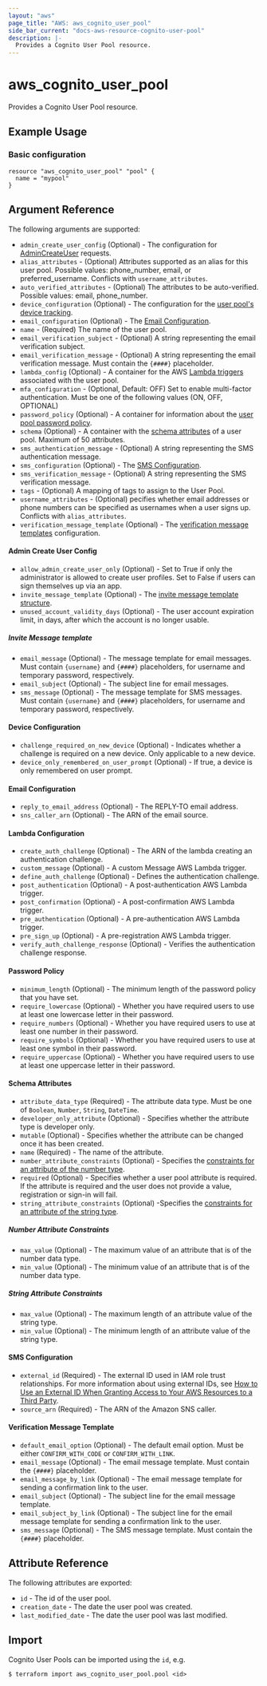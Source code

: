 ```yaml
---
layout: "aws"
page_title: "AWS: aws_cognito_user_pool"
side_bar_current: "docs-aws-resource-cognito-user-pool"
description: |-
  Provides a Cognito User Pool resource.
---
```


# aws_cognito_user_pool

Provides a Cognito User Pool resource.

## Example Usage

### Basic configuration

```hcl
resource "aws_cognito_user_pool" "pool" {
  name = "mypool"
}
```

## Argument Reference

The following arguments are supported:

* `admin_create_user_config` (Optional) - The configuration for [AdminCreateUser](#admin-create-user-config) requests.
* `alias_attributes` - (Optional) Attributes supported as an alias for this user pool. Possible values: phone_number, email, or preferred_username. Conflicts with `username_attributes`.
* `auto_verified_attributes` - (Optional) The attributes to be auto-verified. Possible values: email, phone_number.
* `device_configuration` (Optional) - The configuration for the [user pool's device tracking](#device-configuration).
* `email_configuration` (Optional) - The [Email Configuration](#email-configuration).
* `name` - (Required) The name of the user pool.
* `email_verification_subject` - (Optional) A string representing the email verification subject.
* `email_verification_message` - (Optional) A string representing the email verification message. Must contain the `{####}` placeholder.
* `lambda_config` (Optional) - A container for the AWS [Lambda triggers](#lambda-configuration) associated with the user pool.
* `mfa_configuration` - (Optional, Default: OFF) Set to enable multi-factor authentication. Must be one of the following values (ON, OFF, OPTIONAL)
* `password_policy` (Optional) - A container for information about the [user pool password policy](#password-policy).
* `schema` (Optional) - A container with the [schema attributes](#schema-attributes) of a user pool. Maximum of 50 attributes.
* `sms_authentication_message` - (Optional) A string representing the SMS authentication message.
* `sms_configuration` (Optional) - The [SMS Configuration](#sms-configuration).
* `sms_verification_message` - (Optional) A string representing the SMS verification message.
* `tags` - (Optional) A mapping of tags to assign to the User Pool.
* `username_attributes` - (Optional) pecifies whether email addresses or phone numbers can be specified as usernames when a user signs up. Conflicts with `alias_attributes`.
* `verification_message_template` (Optional) - The [verification message templates](#verification-message-template) configuration.

#### Admin Create User Config

  * `allow_admin_create_user_only` (Optional) - Set to True if only the administrator is allowed to create user profiles. Set to False if users can sign themselves up via an app.
  * `invite_message_template` (Optional) - The [invite message template structure](#invite-message-template).
  * `unused_account_validity_days` (Optional) - The user account expiration limit, in days, after which the account is no longer usable.

##### Invite Message template

  * `email_message` (Optional) - The message template for email messages. Must contain `{username}` and `{####}` placeholders, for username and temporary password, respectively.
  * `email_subject` (Optional) - The subject line for email messages.
  * `sms_message` (Optional) - The message template for SMS messages. Must contain `{username}` and `{####}` placeholders, for username and temporary password, respectively.

#### Device Configuration

  * `challenge_required_on_new_device` (Optional) - Indicates whether a challenge is required on a new device. Only applicable to a new device.
  * `device_only_remembered_on_user_prompt` (Optional) - If true, a device is only remembered on user prompt.

#### Email Configuration

  * `reply_to_email_address` (Optional) - The REPLY-TO email address.
  * `sns_caller_arn` (Optional) - The ARN of the email source.

#### Lambda Configuration

  * `create_auth_challenge` (Optional) - The ARN of the lambda creating an authentication challenge.
  * `custom_message` (Optional) - A custom Message AWS Lambda trigger.
  * `define_auth_challenge` (Optional) - Defines the authentication challenge.
  * `post_authentication` (Optional) - A post-authentication AWS Lambda trigger.
  * `post_confirmation` (Optional) - A post-confirmation AWS Lambda trigger.
  * `pre_authentication` (Optional) - A pre-authentication AWS Lambda trigger.
  * `pre_sign_up` (Optional) - A pre-registration AWS Lambda trigger.
  * `verify_auth_challenge_response` (Optional) - Verifies the authentication challenge response.

#### Password Policy

  * `minimum_length` (Optional) - The minimum length of the password policy that you have set.
  * `require_lowercase` (Optional) - Whether you have required users to use at least one lowercase letter in their password.
  * `require_numbers` (Optional) - Whether you have required users to use at least one number in their password.
  * `require_symbols` (Optional) - Whether you have required users to use at least one symbol in their password.
  * `require_uppercase` (Optional) - Whether you have required users to use at least one uppercase letter in their password.

#### Schema Attributes

  * `attribute_data_type` (Required) - The attribute data type. Must be one of `Boolean`, `Number`, `String`, `DateTime`.
  * `developer_only_attribute` (Optional) - Specifies whether the attribute type is developer only.
  * `mutable` (Optional) - Specifies whether the attribute can be changed once it has been created.
  * `name` (Required) - The name of the attribute.
  * `number_attribute_constraints` (Optional) - Specifies the [constraints for an attribute of the number type](#number-attribute-constraints).
  * `required` (Optional) - Specifies whether a user pool attribute is required. If the attribute is required and the user does not provide a value, registration or sign-in will fail.
  * `string_attribute_constraints` (Optional) -Specifies the [constraints for an attribute of the string type](#string-attribute-constraints).

##### Number Attribute Constraints

  * `max_value` (Optional) - The maximum value of an attribute that is of the number data type.
  * `min_value` (Optional) - The minimum value of an attribute that is of the number data type.

##### String Attribute Constraints

  * `max_value` (Optional) - The maximum length of an attribute value of the string type.
  * `min_value` (Optional) - The minimum length of an attribute value of the string type.

#### SMS Configuration

  * `external_id` (Required) - The external ID used in IAM role trust relationships. For more information about using external IDs, see [How to Use an External ID When Granting Access to Your AWS Resources to a Third Party](http://docs.aws.amazon.com/IAM/latest/UserGuide/id_roles_create_for-user_externalid.html).
  * `source_arn` (Required) - The ARN of the Amazon SNS caller.

#### Verification Message Template

  * `default_email_option` (Optional) - The default email option. Must be either `CONFIRM_WITH_CODE` or `CONFIRM_WITH_LINK`.
  * `email_message` (Optional) - The email message template. Must contain the `{####}` placeholder.
  * `email_message_by_link` (Optional) - The email message template for sending a confirmation link to the user.
  * `email_subject` (Optional) - The subject line for the email message template.
  * `email_subject_by_link` (Optional) - The subject line for the email message template for sending a confirmation link to the user.
  * `sms_message` (Optional) - The SMS message template. Must contain the `{####}` placeholder.

## Attribute Reference

The following attributes are exported:

* `id` - The id of the user pool.
* `creation_date` - The date the user pool was created.
* `last_modified_date` - The date the user pool was last modified.

## Import

Cognito User Pools can be imported using the `id`, e.g.

```
$ terraform import aws_cognito_user_pool.pool <id>
```
